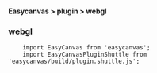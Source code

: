 #### Easycanvas > plugin > webgl

### webgl



```
    import EasyCanvas from 'easycanvas';
    import EasyCanvasPluginShuttle from 'easycanvas/build/plugin.shuttle.js';
```
